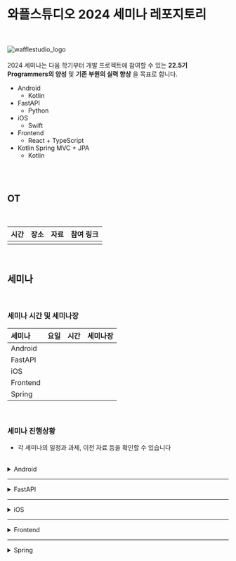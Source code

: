 # 와플스튜디오 2024 세미나 레포지토리

<br><br>![wafflestudio_logo](waffle_logo.png)<br><br>
2024 세미나는 다음 학기부터 개발 프로젝트에 참여할 수 있는 __22.5기 Programmers의 양성__ 및 __기존 부원의 실력 향상__ 을 목표로 합니다.
- Android
  - Kotlin
- FastAPI
  - Python
- iOS
  - Swift
- Frontend
  - React + TypeScript
- Kotlin Spring MVC + JPA
  - Kotlin

<br><br>

## OT

<br>

|  시간           | 장소 | 자료         | 참여 링크 | 
| --------------- | ---- | ----------- | --------- | 
|  |  |  | |

<br>

## 세미나

<br>

### 세미나 시간 및 세미나장
| 세미나            | 요일   | 시간        | 세미나장 |
| :--------------- | ----- | :---------- | ----- |
| Android   |  |  |  |
| FastAPI   |  |  |  | 
| iOS      |  |  |  | 
| Frontend  |  |  |  |
| Spring    |  |  |  |

<br>

### 세미나 진행상황
- 각 세미나의 일정과 과제, 이전 자료 등을 확인할 수 있습니다

<br>


<details>
<summary>Android</summary>
<br>

[수업 일정 및 자료](./android/README.md#수업-일정-및-자료)

<br>
</details>

---

<details>
<summary>FastAPI</summary>
<br>
  
[수업 일정 및 자료](./fastapi/README.md#수업-일정-및-자료)

<br>
</details>

---

<details>
<summary>iOS</summary>
<br>

[수업 일정 및 자료](./ios/README.md#수업-일정-및-자료)

<br>
</details>

---

<details>
<summary>Frontend</summary>
<br>

[수업 일정 및 자료](./frontend/README.md#수업-일정-및-자료)

<br>
</details>

---

<details>
<summary>Spring</summary>
<br>

[수업 일정 및 자료](./spring/README.md#수업-일정-및-자료)

<br>
</details>
